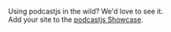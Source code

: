 <!-- 

layout : post
title : Showcase
description : A showcase
category : ai
tags : series, fiction
comments : true 
author : Rich Dotcom
thumbnail_image_url: images/img_3.jpg
datetime : "2017-08-17"
duration: 0:30:20
sound:
  type : simple_url
  value : http://www.largesound.com/ashborytour/sound/AshboryBYU.mp3
  language: en

-->


Using podcastjs in the wild? We'd love to see it.  
Add your site to the [podcastjs Showcase](https://github.com/podcastjs/podcastjs/wiki/podcastjs-Showcase).
